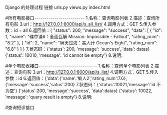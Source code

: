  Django 的处理过程
 链接
 urls.py
 views.py
 index.html
 
 #所有电影接口-------------------------
 1.名称：查询电影列表
 2.描述：查询所有电影
 3.url：http://127.0.0.1:8000/api/s_all_list/
 4.调用方式：GET
 5.传入参数：id = all
 6.返回值：{
    "status": 200,
    "message": "success",
    "data": [
        {
            "id": 1,
            "name": "碟中谍6：全面瓦解 Mission: Impossible - Fallout",
            "rating_num": "8.2"
        },
        {
            "id": 2,
            "name": "瞒天过海：美人计 Ocean&#39;s Eight",
            "rating_num": "6.8"
        }
    ]
}
 7.状态码：{'status': 200, 'message': 'success', 'data': datas}
          {'status': 10010, 'message': 'id cannot be empty'}
 8.说明:
 
 
 
 #单个电影表接口-----------------------------
 1.名称：查询单个电影列表
 2.描述：查询电影
 3.url：http://127.0.0.1:8000/api/s_list/
 4.调用方式：GET
 5.传入参数：id 
 6.返回值：{'data':{'name':'蚁人2','rating_num':7.6},{'message':'success','satus':200}
 7.状态码：{'status':10021,'message':'id 不为空'}
          {'status':200, 'message':'success', 'data':datas}
          {'status': 10022, 'message': 'query result is empty'}
 8.说明:
 
 
 #查询短评接口
 
